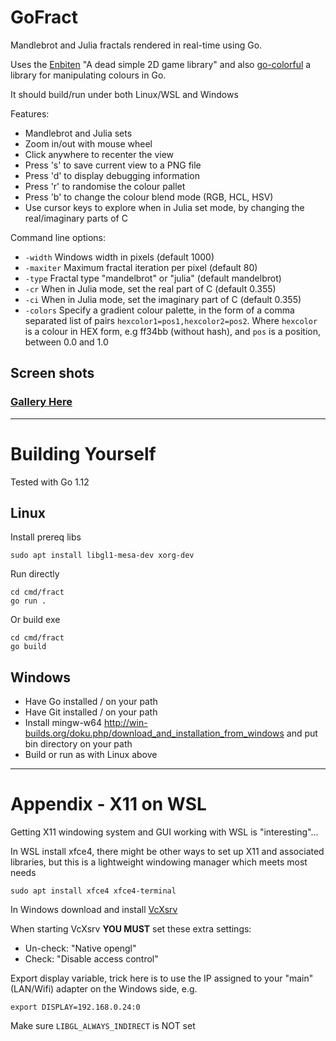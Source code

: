 # GoFract
Mandlebrot and Julia fractals rendered in real-time using Go. 

Uses the [Enbiten](https://ebiten.org/) "A dead simple 2D game library" and also [go-colorful](https://github.com/lucasb-eyer/go-colorful) a library for manipulating colours in Go.

It should build/run under both Linux/WSL and Windows

Features:
- Mandlebrot and Julia sets
- Zoom in/out with mouse wheel
- Click anywhere to recenter the view
- Press 's' to save current view to a PNG file
- Press 'd' to display debugging information
- Press 'r' to randomise the colour pallet
- Press 'b' to change the colour blend mode (RGB, HCL, HSV)
- Use cursor keys to explore when in Julia set mode, by changing the real/imaginary parts of C

Command line options:
- `-width` Windows width in pixels (default 1000)
- `-maxiter` Maximum fractal iteration per pixel (default 80)
- `-type` Fractal type "mandelbrot" or "julia" (default mandelbrot)
- `-cr` When in Julia mode, set the real part of C (default 0.355)
- `-ci` When in Julia mode, set the imaginary part of C (default 0.355)
- `-colors` Specify a gradient colour palette, in the form of a comma separated list of pairs `hexcolor1=pos1,hexcolor2=pos2`. Where `hexcolor` is a colour in HEX form, e.g ff34bb (without hash), and `pos` is a position, between 0.0 and 1.0

## Screen shots
### [Gallery Here](https://code.benco.io/gofract/img/)

---

# Building Yourself
Tested with Go 1.12

## Linux 

Install prereq libs
```
sudo apt install libgl1-mesa-dev xorg-dev
```

Run directly
```
cd cmd/fract
go run .
```

Or build exe
```
cd cmd/fract
go build
```

## Windows
- Have Go installed / on your path
- Have Git installed / on your path
- Install mingw-w64 http://win-builds.org/doku.php/download_and_installation_from_windows and put bin directory on your path
- Build or run as with Linux above

---

# Appendix - X11 on WSL

Getting X11 windowing system and GUI working with WSL is "interesting"...

In WSL install xfce4, there might be other ways to set up X11 and associated libraries, but this is a lightweight windowing manager which meets most needs
```
sudo apt install xfce4 xfce4-terminal
```

In Windows download and install [VcXsrv](https://sourceforge.net/projects/vcxsrv/)

When starting VcXsrv **YOU MUST** set these extra settings:
- Un-check: "Native opengl"
- Check: "Disable access control"


Export display variable, trick here is to use the IP assigned to your "main" (LAN/Wifi) adapter on the Windows side, e.g.
```
export DISPLAY=192.168.0.24:0
```

Make sure `LIBGL_ALWAYS_INDIRECT` is NOT set

